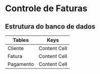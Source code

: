 # Controle de Faturas
## Estrutura do banco de dados
Tables  | Keys
------------- | -------------
Cliente  | Content Cell
Fatura  | Content Cell
Pagamento | Content Cell
